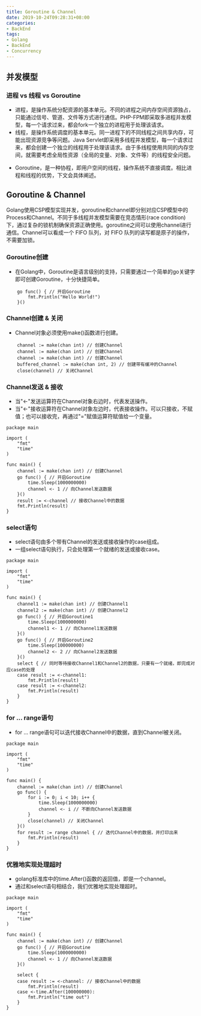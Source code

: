 ```yaml
---
title: Goroutine & Channel
date: 2019-10-24T09:28:31+08:00
categories:
- BackEnd
tags: 
- Golang
- BackEnd
- Concurrency
---
```


## 并发模型

###  进程 vs 线程 vs Goroutine

* 进程，是操作系统分配资源的基本单元。不同的进程之间内存空间资源独占，只能通过信号、管道、文件等方式进行通信。PHP-FPM即采取多进程并发模型，每一个请求过来，都会fork一个独立的进程用于处理该请求。
* 线程，是操作系统调度的基本单元。同一进程下的不同线程之间共享内存，可能出现资源竞争等问题。Java Servlet即采用多线程并发模型，每一个请求过来，都会创建一个独立的线程用于处理该请求。由于多线程使用共同的内存空间，就需要考虑全局性资源（全局的变量、对象、文件等）的线程安全问题。
<!-- more -->
* Goroutine，是一种协程，即用户空间的线程，操作系统不直接调度。相比进程和线程的优势，下文会具体阐述。

## Goroutine & Channel

Golang使用CSP模型实现并发，goroutine和channel即分别对应CSP模型中的Process和Channel。不同于多线程并发模型需要在竞态情形(race condition)下，通过复杂的锁机制确保资源正确使用。goroutine之间可以使用channel进行通信。Channel可以看成一个 FIFO 队列，对 FIFO 队列的读写都是原子的操作，不需要加锁。

### Goroutine创建

* 在Golang中，Goroutine是语言级别的支持，只需要通过一个简单的go关键字即可创建Goroutine，十分快捷简单。

```golang
    go func() { // 开启Goroutine
        fmt.Println("Hello World!")
    }()
```

### Channel创建 & 关闭

* Channel对象必须使用make()函数进行创建。


```golang
	channel := make(chan int) // 创建Channel
    channel := make(chan int) // 创建Channel 
	channel := make(chan int) // 创建Channel
	buffered_channel := make(chan int, 2) // 创建带有缓冲的Channel
	close(channel) // 关闭Channel
```

### Channel发送 & 接收

* 当"<-"发送运算符在Channel对象右边时，代表发送操作。
* 当"<-"接收运算符在Channel对象左边时，代表接收操作。可以只接收，不赋值；也可以接收完，再通过"="赋值运算符赋值给一个变量。

```golang
package main

import (
    "fmt"
    "time"
)

func main() {
    channel := make(chan int) // 创建Channel
    go func() { // 开启Goroutine
        time.Sleep(1000000000)
        channel <- 1 // 向Channel发送数据
    }()
    result := <-channel // 接收Channel中的数据
    fmt.Println(result)
}
```

### select语句

* select语句由多个带有Channel的发送或接收操作的case组成。
* 一组select语句执行，只会处理第一个就绪的发送或接收case。

```golang
package main

import (
    "fmt"
    "time"
)

func main() {
    channel1 := make(chan int) // 创建Channel1
    channel2 := make(chan int) // 创建Channel2
    go func() { // 开启Goroutine1
        time.Sleep(1000000000)
        channel1 <- 1 // 向Channel1发送数据
    }()
    go func() { // 开启Goroutine2
        time.Sleep(100000000)
        channel2 <- 2 // 向Channel2发送数据
    }()
    select { // 同时等待接收Channel1和Channel2的数据，只要有一个就绪，即完成对应case的处理
    case result := <-channel1:
        fmt.Println(result)
    case result := <-channel2:
        fmt.Println(result)
    }
}
```

### for … range语句

* for … range语句可以迭代接收Channel中的数据，直到Channel被关闭。

```golang
package main

import (
    "fmt"
    "time"
)

func main() {
    channel := make(chan int) // 创建Channel
    go func() {
        for i := 0; i < 10; i++ {
            time.Sleep(1000000000)
            channel <- i // 不断向Channel发送数据
        }
        close(channel) // 关闭Channel
    }()
    for result := range channel { // 迭代Channel中的数据，并打印出来
        fmt.Println(result)
    }
}
```

### 优雅地实现处理超时

* golang标准库中的time.After()函数的返回值，即是一个channel。
* 通过和select语句相结合，我们优雅地实现处理超时。

```golang
package main

import (
    "fmt"
    "time"
)

func main() {
    channel := make(chan int) // 创建Channel
    go func() { // 开启Goroutine
        time.Sleep(1000000000)
        channel <- 1 // 向Channel发送数据
    }()

    select {
    case result := <-channel: // 接收Channel中的数据
        fmt.Println(result)
    case <-time.After(100000000):
        fmt.Println("time out")
    }
}
```